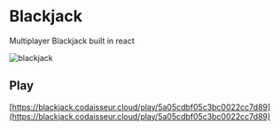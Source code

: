 # Blackjack

Multiplayer Blackjack built in react

 <img src="http://res.cloudinary.com/mdfchucknorris/image/upload/v1512382938/Screenshot_from_2017-12-04_11-21-08_fjtvuv.png"
 alt="blackjack"/>

 ## Play

[https://blackjack.codaisseur.cloud/play/5a05cdbf05c3bc0022cc7d89](https://blackjack.codaisseur.cloud/play/5a05cdbf05c3bc0022cc7d89)
